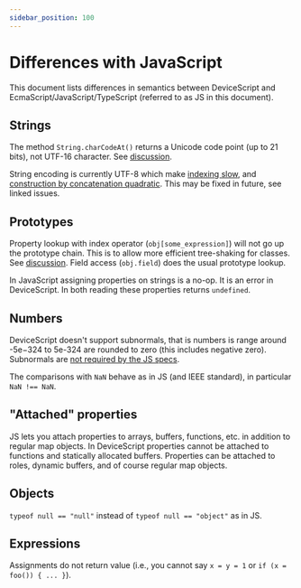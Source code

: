 ```yaml
---
sidebar_position: 100
---
```


# Differences with JavaScript

This document lists differences in semantics between DeviceScript and EcmaScript/JavaScript/TypeScript
(referred to as JS in this document).

## Strings

The method `String.charCodeAt()` returns a Unicode code point (up to 21 bits), not UTF-16 character.
See [discussion](https://github.com/microsoft/devicescript/discussions/34).

String encoding is currently UTF-8 which make [indexing slow](https://github.com/microsoft/devicescript/issues/40),
and [construction by concatenation quadratic](https://github.com/microsoft/devicescript/issues/39).
This may be fixed in future, see linked issues.

## Prototypes

Property lookup with index operator (`obj[some_expression]`) will not go up the prototype chain.
This is to allow more efficient tree-shaking for classes.
See [discussion](https://github.com/microsoft/devicescript/discussions/36).
Field access (`obj.field`) does the usual prototype lookup.

In JavaScript assigning properties on strings is a no-op. It is an error in DeviceScript.
In both reading these properties returns `undefined`.

## Numbers

DeviceScript doesn't support subnormals, that is numbers is range around -5e−324 to 5e-324 are rounded to zero
(this includes negative zero).
Subnormals are [not required by the JS specs](https://developer.mozilla.org/en-US/docs/Web/JavaScript/Reference/Global_Objects/Number/MIN_VALUE).

The comparisons with `NaN` behave as in JS (and IEEE standard), in particular `NaN !== NaN`.

## "Attached" properties

JS lets you attach properties to arrays, buffers, functions, etc. in addition to regular map objects.
In DeviceScript properties cannot be attached to functions and statically allocated buffers.
Properties can be attached to roles, dynamic buffers, and of course regular map objects.

## Objects

`typeof null == "null"` instead of `typeof null == "object"` as in JS.

## Expressions

Assignments do not return value (i.e., you cannot say `x = y = 1` or `if (x = foo()) { ... }`).
